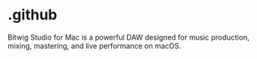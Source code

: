 # .github
Bitwig Studio for Mac is a powerful DAW designed for music production, mixing, mastering, and live performance on macOS.
